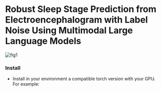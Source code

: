 # Robust Sleep Stage Prediction from Electroencephalogram with Label Noise Using Multimodal Large Language Models
![fig1](https://github.com/user-attachments/assets/cd0b2a47-59b6-484e-8e1a-b1f9a10cfbda)


### Install

* Install in your environment a compatible torch version with your GPU. For example:
